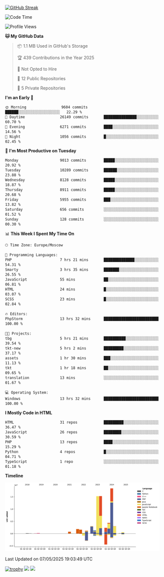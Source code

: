 [![GitHub Streak](https://github-readme-streak-stats.herokuapp.com/?user=yogik10)](https://git.io/streak-stats)
<!--START_SECTION:waka-->
![Code Time](http://img.shields.io/badge/Code%20Time-1%2C309%20hrs%2026%20mins-blue)

![Profile Views](http://img.shields.io/badge/Profile%20Views-0-blue)

**🐱 My GitHub Data** 

> 📦 1.1 MB Used in GitHub's Storage 
 > 
> 🏆 439 Contributions in the Year 2025
 > 
> 🚫 Not Opted to Hire
 > 
> 📜 12 Public Repositories 
 > 
> 🔑 5 Private Repositories 
 > 
**I'm an Early 🐤** 

```text
🌞 Morning                9604 commits        ██████░░░░░░░░░░░░░░░░░░░   22.29 % 
🌆 Daytime                26149 commits       ███████████████░░░░░░░░░░   60.70 % 
🌃 Evening                6271 commits        ████░░░░░░░░░░░░░░░░░░░░░   14.56 % 
🌙 Night                  1056 commits        █░░░░░░░░░░░░░░░░░░░░░░░░   02.45 % 
```
📅 **I'm Most Productive on Tuesday** 

```text
Monday                   9013 commits        █████░░░░░░░░░░░░░░░░░░░░   20.92 % 
Tuesday                  10289 commits       ██████░░░░░░░░░░░░░░░░░░░   23.88 % 
Wednesday                8128 commits        █████░░░░░░░░░░░░░░░░░░░░   18.87 % 
Thursday                 8911 commits        █████░░░░░░░░░░░░░░░░░░░░   20.68 % 
Friday                   5955 commits        ███░░░░░░░░░░░░░░░░░░░░░░   13.82 % 
Saturday                 656 commits         ░░░░░░░░░░░░░░░░░░░░░░░░░   01.52 % 
Sunday                   128 commits         ░░░░░░░░░░░░░░░░░░░░░░░░░   00.30 % 
```


📊 **This Week I Spent My Time On** 

```text
🕑︎ Time Zone: Europe/Moscow

💬 Programming Languages: 
PHP                      7 hrs 21 mins       ██████████████░░░░░░░░░░░   54.31 % 
Smarty                   3 hrs 35 mins       ███████░░░░░░░░░░░░░░░░░░   26.55 % 
JavaScript               55 mins             ██░░░░░░░░░░░░░░░░░░░░░░░   06.81 % 
HTML                     24 mins             █░░░░░░░░░░░░░░░░░░░░░░░░   03.07 % 
SCSS                     23 mins             █░░░░░░░░░░░░░░░░░░░░░░░░   02.84 % 

🔥 Editors: 
PhpStorm                 13 hrs 32 mins      █████████████████████████   100.00 % 

🐱‍💻 Projects: 
tbg                      5 hrs 21 mins       ██████████░░░░░░░░░░░░░░░   39.54 % 
tkt-new                  5 hrs 2 mins        █████████░░░░░░░░░░░░░░░░   37.17 % 
assets                   1 hr 30 mins        ███░░░░░░░░░░░░░░░░░░░░░░   11.13 % 
tkt                      1 hr 18 mins        ██░░░░░░░░░░░░░░░░░░░░░░░   09.65 % 
translation              13 mins             ░░░░░░░░░░░░░░░░░░░░░░░░░   01.67 % 

💻 Operating System: 
Windows                  13 hrs 32 mins      █████████████████████████   100.00 % 
```

**I Mostly Code in HTML** 

```text
HTML                     31 repos            █████████░░░░░░░░░░░░░░░░   36.47 % 
JavaScript               26 repos            ████████░░░░░░░░░░░░░░░░░   30.59 % 
PHP                      13 repos            ████░░░░░░░░░░░░░░░░░░░░░   15.29 % 
Python                   4 repos             █░░░░░░░░░░░░░░░░░░░░░░░░   04.71 % 
TypeScript               1 repo              ░░░░░░░░░░░░░░░░░░░░░░░░░   01.18 % 
```



**Timeline**

![Lines of Code chart](https://raw.githubusercontent.com/Yogik10/Yogik10/main/assets/bar_graph.png)


 Last Updated on 07/05/2025 19:03:49 UTC
<!--END_SECTION:waka-->
[![trophy](https://github-profile-trophy.vercel.app/?username=yogik10)](https://github.com/ryo-ma/github-profile-trophy)
![](https://github-profile-summary-cards.vercel.app/api/cards/profile-details?username=yogik10&theme=solarized_dark)
![](https://github-profile-summary-cards.vercel.app/api/cards/most-commit-language?username=yogik10&theme=solarized_dark)


